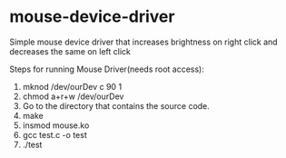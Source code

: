 # mouse-device-driver
Simple mouse device driver that increases brightness on right click and decreases the same on left click

Steps for running Mouse Driver(needs root access):
1. mknod /dev/ourDev c 90 1
2. chmod a+r+w /dev/ourDev
3. Go to the directory that contains the source code.
4. make
5. insmod mouse.ko
6. gcc test.c -o test
7. ./test

